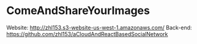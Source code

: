 # ComeAndShareYourImages
Website: http://zhl153.s3-website-us-west-1.amazonaws.com/
Back-end: https://github.com/zhl153/aCloudAndReactBasedSocialNetwork
